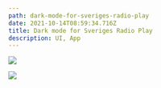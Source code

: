 ```yaml
---
path: dark-mode-for-sveriges-radio-play
date: 2021-10-14T08:59:34.716Z
title: Dark mode for Sveriges Radio Play
description: UI, App
---
```



![](assets/screenshot-2021-10-14-at-10.47.15.png)

![](assets/screenshot-2021-10-14-at-10.47.22.png)